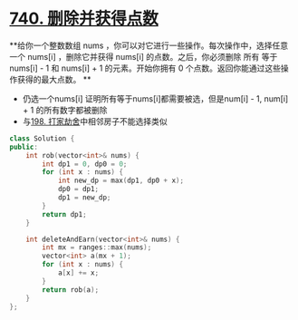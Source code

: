 # [740. 删除并获得点数](https://leetcode.cn/problems/delete-and-earn/description/)
**给你一个整数数组 nums ，你可以对它进行一些操作。每次操作中，选择任意一个 nums[i] ，删除它并获得 nums[i] 的点数。之后，你必须删除 所有 等于 nums[i] - 1 和 nums[i] + 1 的元素。开始你拥有 0 个点数。返回你能通过这些操作获得的最大点数。 **
- 仍选一个nums[i] 证明所有等于nums[i]都需要被选，但是num[i] - 1, num[i] + 1 的所有数字都被删除
- 与[198. 打家劫舍](https://leetcode.cn/problems/house-robber/description/)中相邻房子不能选择类似
```cpp
class Solution {
public:
    int rob(vector<int>& nums) {
        int dp1 = 0, dp0 = 0;
        for (int x : nums) {
            int new_dp = max(dp1, dp0 + x);
            dp0 = dp1;
            dp1 = new_dp;
        }
        return dp1;
    }

    int deleteAndEarn(vector<int>& nums) {
        int mx = ranges::max(nums);
        vector<int> a(mx + 1);
        for (int x : nums) {
            a[x] += x;
        }
        return rob(a);
    }
};
```
